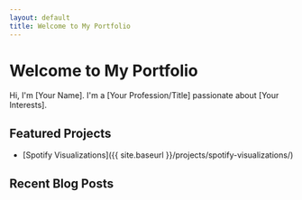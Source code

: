 ```yaml
---
layout: default
title: Welcome to My Portfolio
---
```


# Welcome to My Portfolio

Hi, I'm [Your Name]. I'm a [Your Profession/Title] passionate about [Your Interests].

## Featured Projects

- [Spotify Visualizations]({{ site.baseurl }}/projects/spotify-visualizations/)
<!-- Add more featured projects -->

## Recent Blog Posts

<ul id="recentBlogPosts">
  <!-- This will be populated by JavaScript -->
</ul>